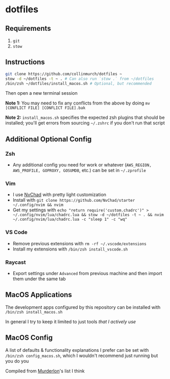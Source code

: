 # dotfiles

## Requirements

1. `git`
2. `stow`

## Instructions

```bash
git clone https://github.com/collinmurch/dotfiles ~
stow -d ~/dotfiles -t ~ . # Can also run `stow .` from ~/dotfiles
/bin/zsh ~/dotfiles/install_macos.sh # Optional, but recommended
```

Then open a new terminal session

**Note 1:** You may need to fix any conflicts from the above by doing `mv [CONFLICT FILE] [CONFLICT FILE].bak`

**Note 2:** `install_macos.sh` specifies the expected zsh plugins that should be installed; you'll get errors from sourcing `~/.zshrc` if you don't run that script

## Additional Optional Config

### Zsh

- Any additional config you need for work or whatever (`AWS_REGION, AWS_PROFILE, GOPROXY, GOSUMDB`, etc.) can be set in `~/.zprofile`

### Vim

- I use [NvChad](https://nvchad.com) with pretty light customization
- Install with `git clone https://github.com/NvChad/starter ~/.config/nvim && nvim`
- Get my settings with `echo "return require('custom.chadrc')" > ~/.config/nvim/lua/chadrc.lua && stow -d ~/dotfiles -t ~ . && nvim ~/.config/nvim/lua/chadrc.lua -c "sleep 1" -c "wq"`

### VS Code

- Remove previous extensions with `rm -rf ~/.vscode/extensions`
- Install my extensions with `/bin/zsh install_vscode.sh`

### Raycast

- Export settings under `Advanced` from previous machine and then import them under the same tab

## MacOS Applications

The development apps configured by this repository can be installed with `/bin/zsh install_macos.sh`

In general I try to keep it limited to just tools *that I actively use*

## MacOS Config

A list of defaults & functionality explanations I prefer can be set with `/bin/zsh config_macos.sh`, which I wouldn't recommend just running but you do you

Compiled from [Murderlon](https://github.com/murderlon)'s list I think